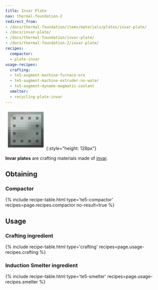 ```yaml
---
title: Invar Plate
nav: thermal-foundation-2
redirect_from:
- /docs/thermal-foundation/items/materials/plates/invar-plate/
- /docs/invar-plate/
- /docs/thermal-foundation/invar-plate/
- /docs/thermal-foundation-2/invar-plate/
recipes:
  compactor:
  - plate-invar
usage-recipes:
  crafting:
  - te5-augment-machine-furnace-ore
  - te5-augment-machine-extruder-no-water
  - te5-augment-dynamo-magmatic-coolant
  smelter:
  - recycling-plate-invar
---
```


![Invar plate](/assets/images/thermal-foundation-2/plate-invar.png){:style="height: 128px"}


**Invar plates** are crafting materials made of [invar](/docs/1.12/thermal-foundation-2/invar-ingot/).


Obtaining
---------

### Compactor
{% include recipe-table.html type='te5-compactor' recipes=page.recipes.compactor no-result=true %}


Usage
-----

### Crafting ingredient
{% include recipe-table.html type='crafting' recipes=page.usage-recipes.crafting %}

### Induction Smelter ingredient
{% include recipe-table.html type='te5-smelter' recipes=page.usage-recipes.smelter %}
